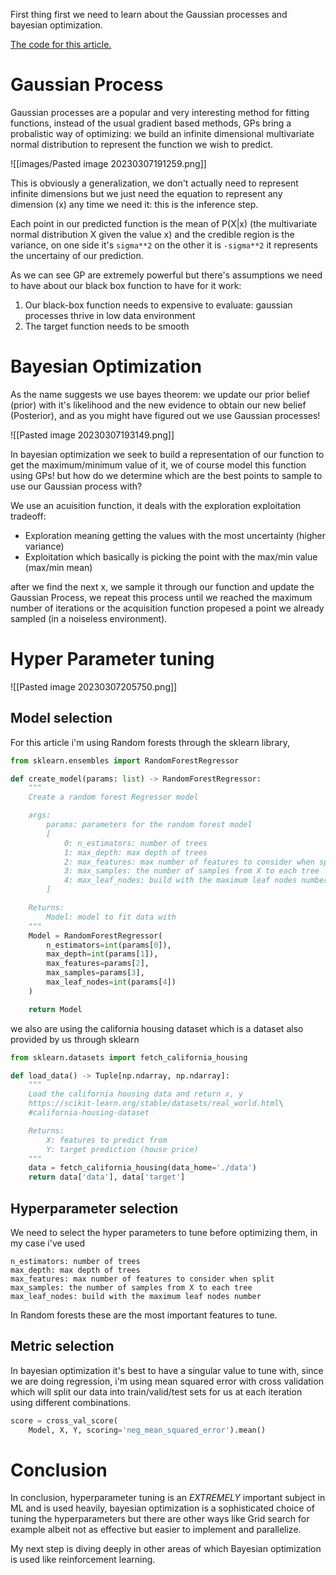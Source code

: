 
First thing first we need to learn about the Gaussian processes and bayesian optimization.

[The code for this article.](https://github.com/cryptolake/holbertonschool-machine_learning/blob/master/unsupervised_learning/0x03-hyperparameter_tuning/6-bayes_opt.py)

# Gaussian Process

Gaussian processes are a popular and very interesting method for fitting functions, instead of the usual gradient based methods, GPs bring a probalistic way of optimizing: we build an infinite dimensional multivariate normal distribution to represent the function we wish to predict.

![[images/Pasted image 20230307191259.png]]

This is obviously a generalization, we don't actually need to represent infinite dimensions but we just need the equation to represent any dimension (x) any time we need it: this is the inference step. 

Each point in our predicted function is the mean of P(X|x) (the multivariate normal distribution X given the value x) and the credible region is the variance, on one side it's `sigma**2` on the other it is `-sigma**2` it represents the uncertainy of our prediction. 

As we can see GP are extremely powerful but there's assumptions we need to have about our black box function to have for it work:
1. Our black-box function needs to expensive to evaluate: gaussian processes thrive in low data environment
2. The target function needs to be smooth

# Bayesian Optimization

As the name suggests we use bayes theorem: we update our prior belief (prior) with it's likelihood and the new evidence to obtain our new belief (Posterior), and as you might have
figured out we use Gaussian processes! 

![[Pasted image 20230307193149.png]]

In bayesian optimization we seek to build a representation of our function to get the maximum/minimum value of it, we of course model this function using GPs! but how do we determine which are the best points to sample to use our Gaussian process with?

We use an acuisition function, it deals with the exploration exploitation tradeoff:
- Exploration meaning getting the values with the most uncertainty (higher variance)
- Exploitation which basically is picking the point with the max/min value (max/min mean)

after we find the next x, we sample it through our function and update the Gaussian Process, we repeat this process until we reached the maximum number of iterations or the acquisition function propesed a point we already sampled (in a noiseless environment).

# Hyper Parameter tuning

![[Pasted image 20230307205750.png]]

## Model selection

For this article i'm using Random forests through the sklearn library, 

```python
from sklearn.ensembles import RandomForestRegressor

def create_model(params: list) -> RandomForestRegressor:
    """
    Create a random forest Regressor model

    args:
        params: parameters for the random forest model
        [
            0: n_estimators: number of trees
            1: max_depth: max depth of trees
            2: max_features: max number of features to consider when split
            3: max_samples: the number of samples from X to each tree
            4: max_leaf_nodes: build with the maximum leaf nodes number
        ]

    Returns:
        Model: model to fit data with
    """
    Model = RandomForestRegressor(
        n_estimators=int(params[0]),
        max_depth=int(params[1]),
        max_features=params[2],
        max_samples=params[3],
        max_leaf_nodes=int(params[4])
    )

    return Model
```

we also are using the california housing dataset which is a dataset also provided by us through sklearn

```python
from sklearn.datasets import fetch_california_housing

def load_data() -> Tuple[np.ndarray, np.ndarray]:
    """
    Load the california housing data and return x, y
    https://scikit-learn.org/stable/datasets/real_world.html\
    #california-housing-dataset

    Returns:
        X: features to predict from
        Y: target prediction (house price)
    """
    data = fetch_california_housing(data_home='./data')
    return data['data'], data['target']
```

## Hyperparameter selection

We need to select the hyper parameters to tune before optimizing them, in my case i've used

	n_estimators: number of trees
	max_depth: max depth of trees
	max_features: max number of features to consider when split
	max_samples: the number of samples from X to each tree
	max_leaf_nodes: build with the maximum leaf nodes number

In Random forests these are the most important features to tune.

## Metric selection


In bayesian optimization it's best to have a singular value to tune with, since we are doing regression, i'm using mean squared error with cross validation which will split our data into train/valid/test sets for us at each iteration using different combinations.

```python
score = cross_val_score(
	Model, X, Y, scoring='neg_mean_squared_error').mean()
```


# Conclusion

In conclusion, hyperparameter tuning is an *EXTREMELY* important subject in ML and is used heavily, bayesian optimization is a sophisticated choice of tuning the hyperparameters but there are other ways like Grid search for example albeit not as effective but easier to implement and parallelize.

My next step is diving deeply in other areas of which Bayesian optimization is used like reinforcement learning.